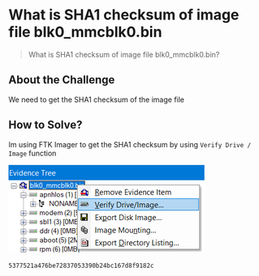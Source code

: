 # What is SHA1 checksum of image file blk0_mmcblk0.bin
> What is SHA1 checksum of image file blk0_mmcblk0.bin?

## About the Challenge
We need to get the SHA1 checksum of the image file

## How to Solve?
Im using FTK Imager to get the SHA1 checksum by using `Verify Drive / Image` function

![verify](images/verify.png)

```
5377521a476be72837053390b24bc167d8f9182c
```